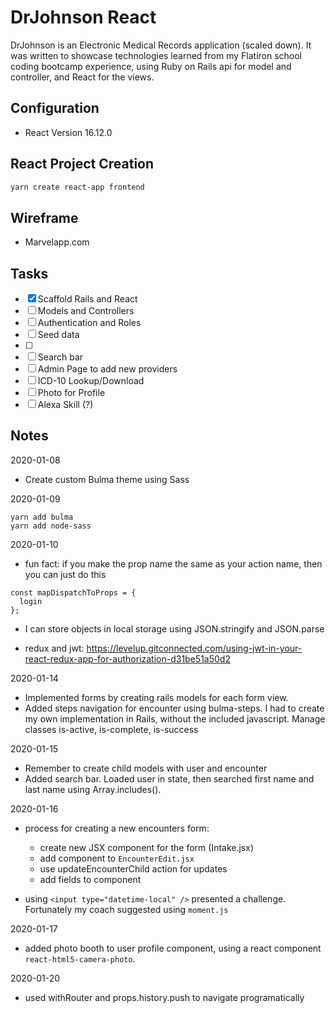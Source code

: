 # DrJohnson React

DrJohnson is an Electronic Medical Records application (scaled down). It was written to showcase technologies learned from my Flatiron school coding bootcamp experience, using Ruby on Rails api for model and controller, and React for the views.

## Configuration

- React Version 16.12.0

## React Project Creation

```bash
yarn create react-app frontend
```

## Wireframe

- Marvelapp.com

## Tasks

- [x] Scaffold Rails and React
- [ ] Models and Controllers
- [ ] Authentication and Roles
- [ ] Seed data
- [ ]
- [ ] Search bar
- [ ] Admin Page to add new providers
- [ ] ICD-10 Lookup/Download
- [ ] Photo for Profile
- [ ] Alexa Skill (?)

## Notes

2020-01-08

- Create custom Bulma theme using Sass

2020-01-09

```
yarn add bulma
yarn add node-sass
```

2020-01-10

- fun fact: if you make the prop name the same as your action name, then you can just do this

```
const mapDispatchToProps = {
  login
};
```

- I can store objects in local storage using JSON.stringify and JSON.parse

- redux and jwt: https://levelup.gitconnected.com/using-jwt-in-your-react-redux-app-for-authorization-d31be51a50d2

2020-01-14

- Implemented forms by creating rails models for each form view.
- Added steps navigation for encounter using bulma-steps. I had to create my own implementation in Rails, without the included javascript. Manage classes is-active, is-complete, is-success

2020-01-15

- Remember to create child models with user and encounter
- Added search bar. Loaded user in state, then searched first name and last name using Array.includes().

2020-01-16

- process for creating a new encounters form:

  - create new JSX component for the form (Intake.jsx)
  - add component to `EncounterEdit.jsx`
  - use updateEncounterChild action for updates
  - add fields to component

- using `<input type="datetime-local" />` presented a challenge. Fortunately my coach suggested using `moment.js`

2020-01-17

- added photo booth to user profile component, using a react component `react-html5-camera-photo`.

2020-01-20

- used withRouter and props.history.push to navigate programatically
